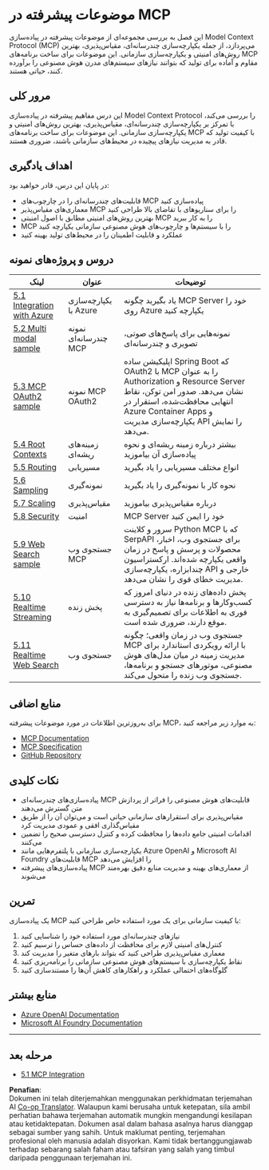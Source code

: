 <!--
CO_OP_TRANSLATOR_METADATA:
{
  "original_hash": "b1cffc51b82049ac3d5e88db0ff4a0a1",
  "translation_date": "2025-06-13T00:36:22+00:00",
  "source_file": "05-AdvancedTopics/README.md",
  "language_code": "ms"
}
-->
# موضوعات پیشرفته در MCP

این فصل به بررسی مجموعه‌ای از موضوعات پیشرفته در پیاده‌سازی Model Context Protocol (MCP) می‌پردازد، از جمله یکپارچه‌سازی چندرسانه‌ای، مقیاس‌پذیری، بهترین روش‌های امنیتی و یکپارچه‌سازی سازمانی. این موضوعات برای ساخت برنامه‌های MCP مقاوم و آماده برای تولید که بتوانند نیازهای سیستم‌های مدرن هوش مصنوعی را برآورده کنند، حیاتی هستند.

## مرور کلی

این درس مفاهیم پیشرفته در پیاده‌سازی Model Context Protocol را بررسی می‌کند، با تمرکز بر یکپارچه‌سازی چندرسانه‌ای، مقیاس‌پذیری، بهترین روش‌های امنیتی و یکپارچه‌سازی سازمانی. این موضوعات برای ساخت برنامه‌های MCP با کیفیت تولید که قادر به مدیریت نیازهای پیچیده در محیط‌های سازمانی باشند، ضروری هستند.

## اهداف یادگیری

در پایان این درس، قادر خواهید بود:

- قابلیت‌های چندرسانه‌ای را در چارچوب‌های MCP پیاده‌سازی کنید
- معماری‌های مقیاس‌پذیر MCP را برای سناریوهای با تقاضای بالا طراحی کنید
- بهترین روش‌های امنیتی مطابق با اصول امنیتی MCP را به کار ببرید
- MCP را با سیستم‌ها و چارچوب‌های هوش مصنوعی سازمانی یکپارچه کنید
- عملکرد و قابلیت اطمینان را در محیط‌های تولید بهینه کنید

## دروس و پروژه‌های نمونه

| لینک | عنوان | توضیحات |
|------|-------|-------------|
| [5.1 Integration with Azure](./mcp-integration/README.md) | یکپارچه‌سازی با Azure | یاد بگیرید چگونه MCP Server خود را روی Azure یکپارچه کنید |
| [5.2 Multi modal sample](./mcp-multi-modality/README.md) | نمونه چندرسانه‌ای MCP | نمونه‌هایی برای پاسخ‌های صوتی، تصویری و چندرسانه‌ای |
| [5.3 MCP OAuth2 sample](../../../05-AdvancedTopics/mcp-oauth2-demo) | نمونه MCP OAuth2 | اپلیکیشن ساده Spring Boot که OAuth2 با MCP را به عنوان Authorization و Resource Server نشان می‌دهد. صدور امن توکن، نقاط انتهایی محافظت‌شده، استقرار در Azure Container Apps و یکپارچه‌سازی مدیریت API را نمایش می‌دهد. |
| [5.4 Root Contexts](./mcp-root-contexts/README.md) | زمینه‌های ریشه‌ای | بیشتر درباره زمینه ریشه‌ای و نحوه پیاده‌سازی آن بیاموزید |
| [5.5 Routing](./mcp-routing/README.md) | مسیریابی | انواع مختلف مسیریابی را یاد بگیرید |
| [5.6 Sampling](./mcp-sampling/README.md) | نمونه‌گیری | نحوه کار با نمونه‌گیری را یاد بگیرید |
| [5.7 Scaling](./mcp-scaling/README.md) | مقیاس‌پذیری | درباره مقیاس‌پذیری بیاموزید |
| [5.8 Security](./mcp-security/README.md) | امنیت | MCP Server خود را ایمن کنید |
| [5.9 Web Search sample](./web-search-mcp/README.md) | جستجوی وب MCP | سرور و کلاینت Python MCP که با SerpAPI برای جستجوی وب، اخبار، محصولات و پرسش و پاسخ در زمان واقعی یکپارچه شده‌اند. ارکستراسیون چندابزاره، یکپارچه‌سازی API خارجی و مدیریت خطای قوی را نشان می‌دهد. |
| [5.10 Realtime Streaming](./mcp-realtimestreaming/README.md) | پخش زنده | پخش داده‌های زنده در دنیای امروز که کسب‌وکارها و برنامه‌ها نیاز به دسترسی فوری به اطلاعات برای تصمیم‌گیری به موقع دارند، ضروری شده است. |
| [5.11 Realtime Web Search](./mcp-realtimesearch/README.md) | جستجوی وب | جستجوی وب در زمان واقعی؛ چگونه MCP با ارائه رویکردی استاندارد برای مدیریت زمینه در میان مدل‌های هوش مصنوعی، موتورهای جستجو و برنامه‌ها، جستجوی وب زنده را متحول می‌کند. |

## منابع اضافی

برای به‌روزترین اطلاعات در مورد موضوعات پیشرفته MCP، به موارد زیر مراجعه کنید:
- [MCP Documentation](https://modelcontextprotocol.io/)
- [MCP Specification](https://spec.modelcontextprotocol.io/)
- [GitHub Repository](https://github.com/modelcontextprotocol)

## نکات کلیدی

- پیاده‌سازی‌های چندرسانه‌ای MCP قابلیت‌های هوش مصنوعی را فراتر از پردازش متن گسترش می‌دهند
- مقیاس‌پذیری برای استقرارهای سازمانی حیاتی است و می‌توان آن را از طریق مقیاس‌گذاری افقی و عمودی مدیریت کرد
- اقدامات امنیتی جامع داده‌ها را محافظت کرده و کنترل دسترسی صحیح را تضمین می‌کنند
- یکپارچه‌سازی سازمانی با پلتفرم‌هایی مانند Azure OpenAI و Microsoft AI Foundry قابلیت‌های MCP را افزایش می‌دهد
- پیاده‌سازی‌های پیشرفته MCP از معماری‌های بهینه و مدیریت منابع دقیق بهره‌مند می‌شوند

## تمرین

یک پیاده‌سازی MCP با کیفیت سازمانی برای یک مورد استفاده خاص طراحی کنید:

1. نیازهای چندرسانه‌ای مورد استفاده خود را شناسایی کنید
2. کنترل‌های امنیتی لازم برای محافظت از داده‌های حساس را ترسیم کنید
3. معماری مقیاس‌پذیری طراحی کنید که بتواند بارهای متغیر را مدیریت کند
4. نقاط یکپارچه‌سازی با سیستم‌های هوش مصنوعی سازمانی را برنامه‌ریزی کنید
5. گلوگاه‌های احتمالی عملکرد و راهکارهای کاهش آن‌ها را مستندسازی کنید

## منابع بیشتر

- [Azure OpenAI Documentation](https://learn.microsoft.com/en-us/azure/ai-services/openai/)
- [Microsoft AI Foundry Documentation](https://learn.microsoft.com/en-us/ai-services/)

---

## مرحله بعد

- [5.1 MCP Integration](./mcp-integration/README.md)

**Penafian**:  
Dokumen ini telah diterjemahkan menggunakan perkhidmatan terjemahan AI [Co-op Translator](https://github.com/Azure/co-op-translator). Walaupun kami berusaha untuk ketepatan, sila ambil perhatian bahawa terjemahan automatik mungkin mengandungi kesilapan atau ketidaktepatan. Dokumen asal dalam bahasa asalnya harus dianggap sebagai sumber yang sahih. Untuk maklumat penting, terjemahan profesional oleh manusia adalah disyorkan. Kami tidak bertanggungjawab terhadap sebarang salah faham atau tafsiran yang salah yang timbul daripada penggunaan terjemahan ini.